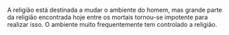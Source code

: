 ﻿A religião está destinada a mudar o ambiente do homem, mas grande parte da religião encontrada hoje entre os mortais tornou-se impotente para realizar isso. O ambiente muito frequentemente tem controlado a religião.